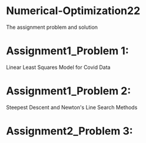 # Numerical-Optimization22
The assignment problem and solution 
# Assignment1_Problem 1:
Linear Least Squares Model for Covid Data
# Assignment1_Problem 2:
Steepest Descent and Newton's Line Search Methods
# Assignment2_Problem 3:
